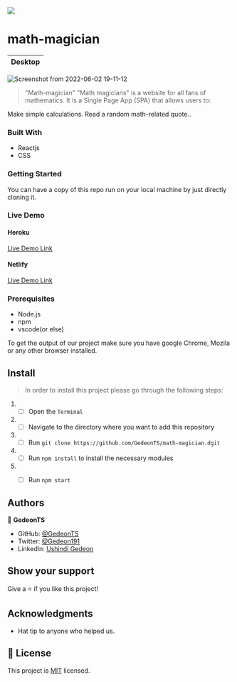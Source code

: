 ![](https://img.shields.io/badge/Microverse-blueviolet)
# math-magician

| Desktop  | 
| ----------- |
![Screenshot from 2022-06-02 19-11-12](https://user-images.githubusercontent.com/97834160/171687932-6075d250-be7d-4dd9-bfad-7e99b78c2faa.png)


> "Math-magician" "Math magicians" is a website for all fans of mathematics. It is a Single Page App (SPA) that allows users to:

Make simple calculations.
Read a random math-related quote..

### Built With

- Reactjs
- CSS


### Getting Started

You can have a copy of this repo run on your local machine by just directly cloning it.

### Live Demo

#### Heroku

[Live Demo Link](https://math-magician-gedeonts.herokuapp.com/)

#### Netlify

[Live Demo Link](https://math-magician-gedeonts.netlify.app/)


### Prerequisites

- Node.js
- npm
- vscode(or else)

To get the output of our project make sure you have google Chrome, Mozila or any other browser installed.

## Install 

> In order to install this project please go through the following steps:

1. - [ ] Open the `Terminal`
2. - [ ] Navigate to the directory where you want to add this repository
3. - [ ] Run `git clone https://github.com/GedeonTS/math-magician.dgit`
4. - [ ] Run `npm install` to install the necessary modules
5. - [ ] Run `npm start`


## Authors

👤 **GedeonTS**

- GitHub: [@GedeonTS](https://github.com/GedeonTS)
- Twitter: [@Gedeon191](https://twitter.com/Gedeon191)
- LinkedIn: [Ushindi Gedeon](https://linkedin.com/in/ushindi-gedeon-73032a228)



## Show your support

Give a ⭐️ if you like this project!

## Acknowledgments

- Hat tip to anyone who helped us.

## 📝 License

This project is [MIT](./MIT.md) licensed.
